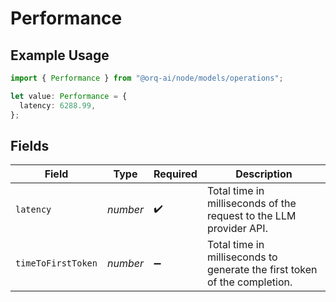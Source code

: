 # Performance

## Example Usage

```typescript
import { Performance } from "@orq-ai/node/models/operations";

let value: Performance = {
  latency: 6288.99,
};
```

## Fields

| Field                                                                     | Type                                                                      | Required                                                                  | Description                                                               |
| ------------------------------------------------------------------------- | ------------------------------------------------------------------------- | ------------------------------------------------------------------------- | ------------------------------------------------------------------------- |
| `latency`                                                                 | *number*                                                                  | :heavy_check_mark:                                                        | Total time in milliseconds of the request to the LLM provider API.        |
| `timeToFirstToken`                                                        | *number*                                                                  | :heavy_minus_sign:                                                        | Total time in milliseconds to generate the first token of the completion. |